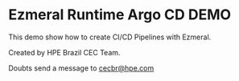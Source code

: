 # Ezmeral Runtime Argo CD DEMO

This demo show how to create CI/CD Pipelines with Ezmeral.

Created by HPE Brazil CEC Team.

Doubts send a message to cecbr@hpe.com 
